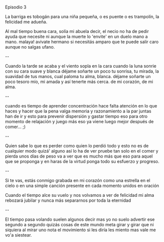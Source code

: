 Episodio 3

La barriga es tobogán para una niña pequeña, o es puente o es trampolín, la felicidad me adueña.

Al mal tiempo buena cara, 
solía mi abuela decir,
el necio no ha de pedir
ayuda que necesite
ni aunque la muerte lo 'envite'
en un duelo mano a mano.
malaya! avivate hermano
si necesitás amparo
que te puede salir caro
aunque no salgas ufano.

--

Cuando la tarde se acaba
y el viento sopla en la cara
cuando la luna sonrie
con su cara suave y blanca
déjame soñarte un poco
tu sonrisa, tu mirada,
la suavidad de tus manos,
cual paloma tu alma, blanca.
déjame soñarte un poco
tesoro mío, mi amada
y así tenerte más cerca.
de mi corazón, de mi alma.

--

cuando es tiempo de aprender
concentración hace falta
atención en lo que haces
y hacer que la pena valga
memoria y razonamiento
a la par juntas han de ir
y esto para prevenir
dispersión y gastar tiempo
eso para otro momento
de relajación y juego
más eso ya viene luego
mejor después de comer... ;)

--

Quien sabe lo que es perder
como quien lo perdió todo
y esto no es de cualquier modo
quizá' alguno así lo ha de ver
pruebe tan solo en el comer
y pierda unos días de peso
va a ver que es mucho más que eso
para aquel que se proponga
y en haras de la virtud ponga
todo su esfuerzo y progreso.

--

Si te vas, estás conmigo
grabada en mi corazón
como una estrella en el cielo
o en una simple canción
presente en cada momento
unidos en oración

Cuando el tiempo alce su vuelo
y nos volvamos a ver
de felicidad mi alma
rebozará jubilar
y nunca más separarnos
por toda la eternidad

--

El tiempo pasa volando
suelen algunos decir
mas yo no suelo advertir
ese segundo a segundo
quizás cosas de este mundo
meta girar y girar
que ni siquiera al mirar
uno nota el movimiento
si les diría les miento
mas vale me vo'a siestear.


